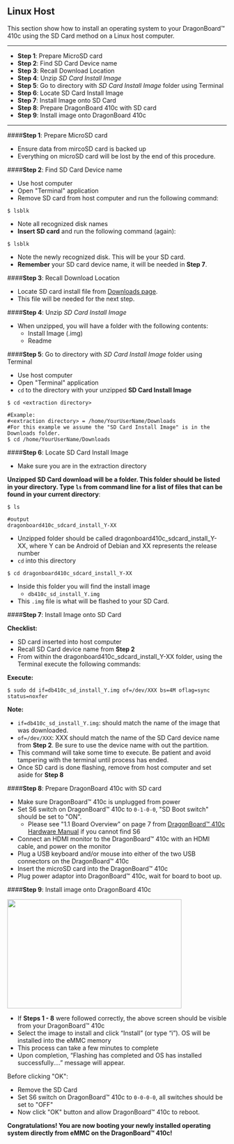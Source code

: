 ## Linux Host

This section show how to install an operating system to your DragonBoard™ 410c using the SD Card method on a Linux host computer.
***

- **Step 1**: Prepare MicroSD card
- **Step 2**: Find SD Card Device name
- **Step 3**: Recall Download Location
- **Step 4**: Unzip _SD Card Install Image_
- **Step 5**: Go to directory with _SD Card Install Image_ folder using Terminal
- **Step 6**: Locate SD Card Install Image
- **Step 7**: Install Image onto SD Card
- **Step 8**: Prepare DragonBoard 410c with SD card
- **Step 9**: Install image onto DragonBoard 410c

***

####**Step 1**: Prepare MicroSD card

- Ensure data from mircoSD card is backed up
- Everything on microSD card will be lost by the end of this procedure.

####**Step 2**: Find SD Card Device name

- Use host computer
- Open "Terminal" application
- Remove SD card from host computer and run the following command:
```shell
$ lsblk
```
- Note all recognized disk names
- **Insert SD card** and run the following command (again):
```shell
$ lsblk
```
- Note the newly recognized disk. This will be your SD card.
- **Remember** your SD card device name, it will be needed in **Step 7**.

####**Step 3**: Recall Download Location

- Locate SD card install file from [Downloads page](../Downloads/README.md).
- This file will be needed for the next step.

####**Step 4**: Unzip _SD Card Install Image_

- When unzipped, you will have a folder with the following contents:
   - Install Image (.img)
   - Readme

####**Step 5**: Go to directory with _SD Card Install Image_ folder using Terminal

- Use host computer
- Open "Terminal" application
- `cd` to the directory with your unzipped **SD Card Install Image**

```shell
$ cd <extraction directory>

#Example: 
#<extraction directory> = /home/YourUserName/Downloads
#For this example we assume the "SD Card Install Image" is in the Downloads folder.
$ cd /home/YourUserName/Downloads
```

####**Step 6**: Locate SD Card Install Image

- Make sure you are in the extraction directory

**Unzipped SD Card download will be a folder. This folder should be listed in your directory. Type `ls` from command line for a list of files that can be found in your current directory**:

```shell
$ ls

#output
dragonboard410c_sdcard_install_Y-XX
```

- Unzipped folder should be called dragonboard410c_sdcard_install_Y-XX, where Y can be Android of Debian and XX represents the release number
- `cd` into this directory

```shell
$ cd dragonboard410c_sdcard_install_Y-XX
```

- Inside this folder you will find the install image
   - `db410c_sd_install_Y.img`
- This `.img` file is what will be flashed to your SD Card.

####**Step 7**: Install Image onto SD Card

**Checklist:**

- SD card inserted into host computer
- Recall SD Card device name from **Step 2**
- From within the dragonboard410c_sdcard_install_Y-XX folder, using the Terminal execute the following commands:

**Execute:**

```shell
$ sudo dd if=db410c_sd_install_Y.img of=/dev/XXX bs=4M oflag=sync status=noxfer
```

**Note:**

- `if=db410c_sd_install_Y.img`: should match the name of the image that was downloaded.
- `of=/dev/XXX`: XXX should match the name of the SD Card device name from **Step 2**. Be sure to use the device name with out the partition.
- This command will take some time to execute. Be patient and avoid tampering with the terminal until process has ended.
- Once SD card is done flashing, remove from host computer and set aside for **Step 8**

####**Step 8**: Prepare DragonBoard 410c with SD card

- Make sure DragonBoard™ 410c is unplugged from power
- Set S6 switch on DragonBoard™ 410c to `0-1-0-0`, "SD Boot switch" should be set to "ON".
   - Please see "1.1 Board Overview" on page 7 from [DragonBoard™ 410c Hardware Manual](http://linaro.co/96b-hwm-db) if you cannot find S6
- Connect an HDMI monitor to the DragonBoard™ 410c with an HDMI cable, and power on the monitor
- Plug a USB keyboard and/or mouse into either of the two USB connectors on the DragonBoard™ 410c
- Insert the microSD card into the DragonBoard™ 410c
- Plug power adaptor into DragonBoard™ 410c, wait for board to boot up.

####**Step 9**: Install image onto DragonBoard 410c

<img src="http://i.imgur.com/F18wlgU.png" data-canonical-src="http://i.imgur.com/F18wlgU.png" width="400" height="250"/>

- If **Steps 1 - 8** were followed correctly, the above screen should be visible from your DragonBoard™ 410c
- Select the image to install and click “Install” (or type “i”). OS will be installed into the eMMC memory
- This process can take a few minutes to complete
- Upon completion, “Flashing has completed and OS has installed successfully....” message will appear.

Before clicking "OK":

- Remove the SD Card
- Set S6 switch on DragonBoard™ 410c to `0-0-0-0`, all switches should be set to "OFF"
- Now click "OK" button and allow DragonBoard™ 410c to reboot.

**Congratulations! You are now booting your newly installed operating system directly from eMMC on the DragonBoard™ 410c!**
